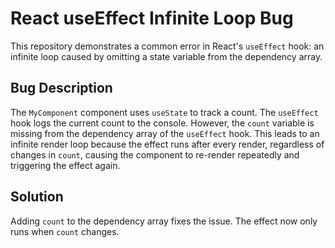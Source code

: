 # React useEffect Infinite Loop Bug
This repository demonstrates a common error in React's `useEffect` hook: an infinite loop caused by omitting a state variable from the dependency array.

## Bug Description
The `MyComponent` component uses `useState` to track a count.  The `useEffect` hook logs the current count to the console. However, the `count` variable is missing from the dependency array of the `useEffect` hook. This leads to an infinite render loop because the effect runs after every render, regardless of changes in `count`, causing the component to re-render repeatedly and triggering the effect again.

## Solution
Adding `count` to the dependency array fixes the issue. The effect now only runs when `count` changes.